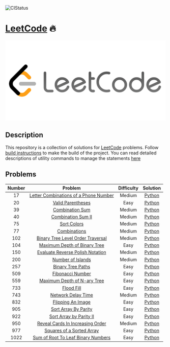 ![CIStatus](https://travis-ci.org/ultimatecoder/leetcode.svg?branch=master)


# [LeetCode][leetcode] 🔥

![LeetCodeLogo](assets/images/leetcode_logo.png)


## Description

This repository is a collection of solutions for [LeetCode][leetcode] problems.
Follow [build instructions][build_instructions] to make the build of the
project. You can read detailed descriptions of utility commands to manage the
statements [here][command_description]


## Problems

| Number        | Problem                                             | Difficulty | Solution               |
|:-------------:|:---------------------------------------------------:|:----------:|:----------------------:|
| 17            | [Letter Combinations of a Phone Number][17_problem] |  Medium    | [Python][17_solution]  |
| 20            | [Valid Parentheses][20_problem]                     |  Easy      | [Python][20_solution]  |
| 39            | [Combination Sum][39_problem]                       |  Medium    | [Python][39_solution]  |
| 40            | [Combination Sum II][40_problem]                    |  Medium    | [Python][40_solution]  |
| 75            | [Sort Colors][75_problem]                           |  Medium    | [Python][75_solution]  |
| 77            | [Combinations][77_problem]                          |  Medium    | [Python][77_solution]  |
| 102           | [Binary Tree Level Order Traversal][102_problem]    |  Medium    | [Python][102_solution] |
| 104           | [Maximum Depth of Binary Tree][104_problem]         |  Easy      | [Python][104_solution] |
| 150           | [Evaluate Reverse Polish Notation][150_problem]     |  Medium    | [Python][150_solution] |
| 200           | [Number of Islands][200_problem]                    |  Medium    | [Python][200_solution] |
| 257           | [Binary Tree Paths][257_problem]                    |  Easy      | [Python][257_solution] |
| 509           | [Fibonacci Number][509_problem]                     |  Easy      | [Python][509_solution] |
| 559           | [Maximum Depth of N-ary Tree][559_problem]          |  Easy      | [Python][559_solution] |
| 733           | [Flood Fill][733_problem]                           |  Easy      | [Python][733_solution] |
| 743           | [Network Delay Time][743_problem]                   |  Medium    | [Python][743_solution] |
| 832           | [Flipping An Image][832_problem]                    |  Easy      | [Python][832_solution] |
| 905           | [Sort Array By Parity][905_problem]                 |  Easy      | [Python][905_solution] |
| 922           | [Sort Array by Parity II][922_problem]              |  Easy      | [Python][922_solution] |
| 950           | [Reveal Cards In Increasing Order][950_problem]     |  Medium    | [Python][950_solution] |
| 977           | [Squares of a Sorted Array][977_problem]            |  Easy      | [Python][977_solution] |
| 1022          | [Sum of Root To Leaf Binary Numbers][1022_problem]  |  Easy      | [Python][1022_solution]|



[leetcode]: https://leetcode.com
[build_instructions]: docs/BUILD.md
[command_description]: docs/COMMANDS.md
[17_problem]: https://leetcode.com/problems/letter-combinations-of-a-phone-number/
[17_solution]: solutions/backtracking/letter_combinations_of_a_phone_number.py
[20_problem]: https://leetcode.com/problems/valid-parentheses/
[20_solution]: solutions/stacks/valid_parentheses.py
[39_problem]: https://leetcode.com/problems/combination-sum/
[39_solution]: solutions/backtracking/combination_sum.py
[40_problem]: https://leetcode.com/problems/combination-sum-ii/
[40_solution]: solutions/backtracking/combination_sum_ii.py
[75_problem]: https://leetcode.com/problems/sort-colors/
[75_solution]: solutions/arrays/sort_colors.py
[77_problem]: https://leetcode.com/problems/combinations/
[77_solution]: solutions/backtracking/combinations.py
[102_problem]: https://leetcode.com/problems/binary-tree-level-order-traversal/
[102_solution]: solutions/trees/binary_tree_level_order_traversal.py
[104_problem]: https://leetcode.com/problems/maximum-depth-of-binary-tree/
[104_solution]: solutions/trees/maximum_depth_of_binary_tree.py
[150_problem]: https://leetcode.com/problems/evaluate-reverse-polish-notation/
[150_solution]: solutions/stacks/evaluate_reverse_polish_notation.py
[200_problem]: https://leetcode.com/problems/number-of-islands/
[200_solution]: solutions/searching/number_of_islands.py
[257_problem]: https://leetcode.com/problems/binary-tree-paths/
[257_solution]: solutions/trees/binary_tree_paths.py
[509_problem]: https://leetcode.com/problems/fibonacci-number/
[509_solution]: solutions/arrays/fibonacci_number.py
[559_problem]: https://leetcode.com/problems/maximum-depth-of-n-ary-tree/
[559_solution]: solutions/trees/maximum_depth_of_n_ary_tree.py
[733_problem]: https://leetcode.com/problems/flood-fill/
[733_solution]: solutions/searching/flood_fill.py
[743_problem]: https://leetcode.com/problems/network-delay-time/
[743_solution]: solutions/graphs/network_delay_time.py
[832_problem]: https://leetcode.com/problems/flipping-an-image/
[832_solution]: solutions/arrays/flipping_an_image.py
[905_problem]: https://leetcode.com/problems/sort-array-by-parity/
[905_solution]: solutions/arrays/sort_array_by_parity.py
[922_problem]: https://leetcode.com/problems/sort-array-by-parity-ii/
[922_solution]: solutions/arrays/sort_array_by_parity_ii.py
[950_problem]: https://leetcode.com/problems/reveal-cards-in-increasing-order/
[950_solution]: solutions/arrays/reveal_cards_in_increasing_order.py
[977_problem]: https://leetcode.com/problems/squares-of-a-sorted-array/
[977_solution]: solutions/arrays/squares_of_a_sorted_array.py
[1022_problem]: https://leetcode.com/problems/sum-of-root-to-leaf-binary-numbers/
[1022_solution]: solutions/tree/sum_of_root_to_leaf_binary_numbers.py
